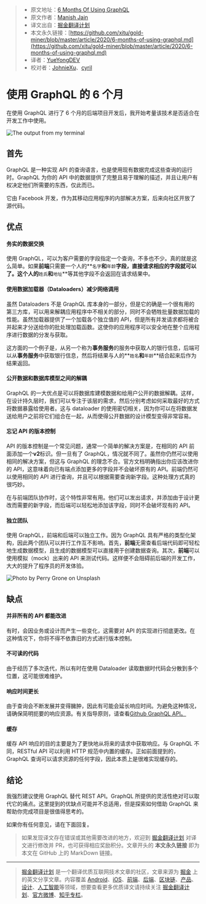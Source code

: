 > - 原文地址：[6 Months Of Using GraphQL](https://levelup.gitconnected.com/6-months-of-using-graphql-faa0fb68b4af)
> - 原文作者：[Manish Jain](https://medium.com/@jaiin.maniish)
> - 译文出自：[掘金翻译计划](https://github.com/xitu/gold-miner)
> - 本文永久链接：[https://github.com/xitu/gold-miner/blob/master/article/2020/6-months-of-using-graphql.md](https://github.com/xitu/gold-miner/blob/master/article/2020/6-months-of-using-graphql.md)
> - 译者：[YueYongDEV](https://github.com/YueYongDev)
> - 校对者：[JohnieXu](https://github.com/JohnieXu)、[cyril](https://github.com/shixi-li)

# 使用 GraphQL 的 6 个月

在使用 GraphQL 进行了 6 个月的后端项目开发后，我开始考量该技术是否适合在开发工作中使用。

![The output from my terminal](https://cdn-images-1.medium.com/max/2526/1*SYo5JVMz3D79G_OEfs8q_g.png)

## 首先

GraphQL 是一种实现 API 的查询语言，也是使用现有数据完成这些查询的运行时。GraphQL 为你的 API 中的数据提供了完整且易于理解的描述，并且让用户有权决定他们所需要的东西，仅此而已。

它由 Facebook 开发，作为其移动应用程序的内部解决方案，后来向社区开放了源代码。

## 优点

#### 务实的数据交换

使用 GraphQL，可以为客户需要的字段指定一个查询，不多也不少。真的就是这么简单。如果**前端**只需要一个人的**`名字`**和**`年龄`**字段，直接请求相应的字段就可以了。这个人的**`姓氏`**和**`地址`**等其他字段不会返回在请求结果中。

#### 使用数据加载器（Dataloaders）减少网络调用

虽然 Dataloaders 不是 GraphQL 库本身的一部分，但是它的确是一个很有用的第三方库，可以用来解耦应用程序中不相关的部分，同时不会牺牲批量数据加载的性能。虽然加载器提供了一个加载各个独立值的 API，但是所有并发请求都将被合并起来才分送给你的批处理加载函数。这使你的应用程序可以安全地在整个应用程序进行数据的分发与获取。

这方面的一个例子是，从另一个称为**事务服务**的服务中获取人的银行信息，后端可以从**事务服务**中获取银行信息，然后将结果与人的**`姓名`**和**`年龄`**结合起来后作为结果返回。

#### 公开数据和数据库模型之间的解耦

GraphQL 的一大优点是可以将数据库建模数据和给用户公开的数据解耦。这样，在设计持久层时，我们可以专注于该层的需求，然后分别考虑如何采取最好的方式将数据暴露给使用者。这与 dataloader 的使用密切相关，因为你可以在将数据发送给用户之前将它们组合在一起，从而使得公开数据的设计模型变得非常容易。

#### 忘记 API 的版本控制

API 的版本控制是一个常见问题，通常一个简单的解决方案是，在相同的 API 前面添加一个**v2**标识。但一旦有了 GraphQL，情况就不同了。虽然你仍然可以使用相同的解决方案，但这与 GraphQL 的理念不合。官方文档明确指出你应该改进你的 API，这意味着向已有端点添加更多的字段并不会破坏原有的 API。前端仍然可以使用相同的 API 进行查询，并且可以根据需要查询新字段。这种处理方式真的很巧妙。

在与前端团队协作时，这个特性非常有用。他们可以发出请求，并添加由于设计更改而需要的新字段，而后端可以轻松地添加该字段，同时不会破坏现有的 API。

#### 独立团队

使用 GraphQL，前端和后端可以独立工作。因为 GraphQL 具有严格的类型化架构，因此两个团队可以并行工作互不影响。首先，**前端**无需查看后端代码即可轻松地生成数据模型，且生成的数据模型可以直接用于创建数据查询。其次，**前端**可以使用模拟（mock）出来的 API 来测试代码。这样便不会阻碍前后端的开发工作，大大的提升了程序员的开发体验。

![Photo by [Perry Grone](https://unsplash.com/@perrygrone?utm_source=medium&utm_medium=referral) on [Unsplash](https://unsplash.com?utm_source=medium&utm_medium=referral)](https://cdn-images-1.medium.com/max/10944/0*ClSi_KEJVSWlHwUL)

## 缺点

#### 并非所有的 API 都能改进

有时，会因业务或设计而产生一些变化，这需要对 API 的实现进行彻底更改。在这种情况下，你将不得不依靠旧的方式进行版本控制。

#### 不可读的代码

由于经历了多次迭代，所以有时在使用 Dataloader 读取数据时代码会分散到多个位置，这可能很难维护。

#### 响应时间更长

由于查询会不断发展并变得臃肿，因此有可能会延长响应时间。为避免这种情况，请确保简明扼要的响应资源。有关指导原则，请查看[Github GraphQL API。](https://developer.github.com/v4/)

#### 缓存

缓存 API 响应的目的主要是为了更快地从将来的请求中获取响应。与 GraphQL 不同，RESTful API 可以利用 HTTP 规范中内置的缓存。正如前面提到的，GraphQL 查询可以请求资源的任何字段，因此本质上是很难实现缓存的。

## 结论

我强烈建议使用 GraphQL 替代 REST API。GraphQL 所提供的灵活性绝对可以取代它的痛点。这里提到的优缺点可能并不总适用，但是探索如何借助 GraphQL 来帮助你完成项目是很值得思考的。

如果你有任何意见，请在下面回复。

> 如果发现译文存在错误或其他需要改进的地方，欢迎到 [掘金翻译计划](https://github.com/xitu/gold-miner) 对译文进行修改并 PR，也可获得相应奖励积分。文章开头的 **本文永久链接** 即为本文在 GitHub 上的 MarkDown 链接。

---

> [掘金翻译计划](https://github.com/xitu/gold-miner) 是一个翻译优质互联网技术文章的社区，文章来源为 [掘金](https://juejin.im) 上的英文分享文章。内容覆盖 [Android](https://github.com/xitu/gold-miner#android)、[iOS](https://github.com/xitu/gold-miner#ios)、[前端](https://github.com/xitu/gold-miner#前端)、[后端](https://github.com/xitu/gold-miner#后端)、[区块链](https://github.com/xitu/gold-miner#区块链)、[产品](https://github.com/xitu/gold-miner#产品)、[设计](https://github.com/xitu/gold-miner#设计)、[人工智能](https://github.com/xitu/gold-miner#人工智能)等领域，想要查看更多优质译文请持续关注 [掘金翻译计划](https://github.com/xitu/gold-miner)、[官方微博](http://weibo.com/juejinfanyi)、[知乎专栏](https://zhuanlan.zhihu.com/juejinfanyi)。

